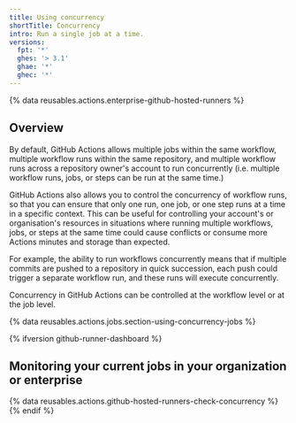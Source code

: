 ```yaml
---
title: Using concurrency
shortTitle: Concurrency
intro: Run a single job at a time.
versions:
  fpt: '*'
  ghes: '> 3.1'
  ghae: '*'
  ghec: '*'
---
```

 
{% data reusables.actions.enterprise-github-hosted-runners %}

## Overview

By default, GitHub Actions allows multiple jobs within the same workflow, multiple workflow runs within the same repository, and multiple workflow runs across a repository owner's account to run concurrently (i.e. multiple workflow runs, jobs, or steps can be run at the same time.)

GitHub Actions also allows you to control the concurrency of workflow runs, so that you can ensure that only one run, one job, or one step runs at a time in a specific context. This can be useful for controlling your account's or organisation's resources in situations where running multiple workflows, jobs, or steps at the same time could cause conflicts or consume more Actions minutes and storage than expected.

For example, the ability to run workflows concurrently means that if multiple commits are pushed to a repository in quick succession, each push could trigger a separate workflow run, and these runs will execute concurrently.

Concurrency in GitHub Actions can be controlled at the workflow level or at the job level.

{% data reusables.actions.jobs.section-using-concurrency-jobs %}

{% ifversion github-runner-dashboard %}

## Monitoring your current jobs in your organization or enterprise

{% data reusables.actions.github-hosted-runners-check-concurrency %}
{% endif %}
